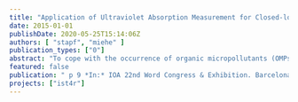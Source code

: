 ```yaml
---
title: "Application of Ultraviolet Absorption Measurement for Closed-loop Control of Tertiary Ozonation"
date: 2015-01-01
publishDate: 2020-05-25T15:14:06Z
authors: [ "stapf", "miehe" ]
publication_types: ["0"]
abstract: "To cope with the occurrence of organic micropollutants (OMPs) in the urban water cycle, different technologies have been tested to upgrade wastewater treatment plants for OMP removal. Measures are either based on adsorption onto activated carbon or ozonation. To ensure an economic and effective operation of the OMP removal, an automatic control system, which adapts the dosage to the varying water quality of the secondary effluent, is necessary. An online OMP measurement is not possible because of the high analytical afford, thus other surrogates have to be used for control purposes instead. One promising surrogate is the reduction of the ultraviolet absorption at 254 nm (delta UVA254) at the ozonation stage, which correlates very well with the OMP removal. In this study, the results of the successful application of the delta UVA254 for a closed-loop control at an ozonation pilot plant for OMP removal are presented with a focus on implementation issues like coping with delay time and the choice of measurement points. OMP removal was assessed for three different delta UVA254 setpoints, of which two of them also were performed as an advanced ozone process. It could be shown that changes of the ozone demand, e.g. by a varying concentration of the dissolved organic carbon (DOC) or nitrite, can be detected and countered by an adaption of the applied ozone dose."
featured: false
publication: " p 9 *In:* IOA 22nd Word Congress & Exhibition. Barcelona, Spain. 29 June - 1 July 2015"
projects: ["ist4r"]
---
```


